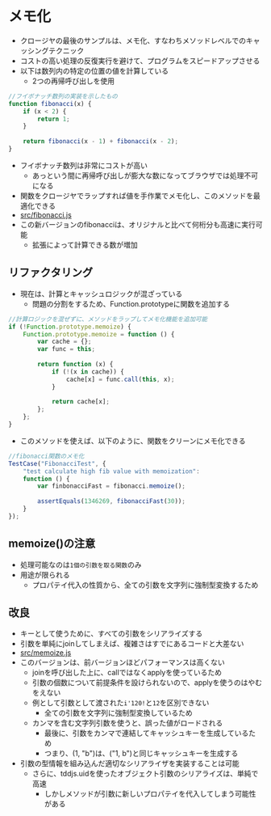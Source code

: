 # メモ化

* クロージヤの最後のサンプルは、メモ化、すなわちメソッドレベルでのキャッシングテクニック
* コストの高い処理の反復実行を避けて、プログラムをスピードアップさせる
* 以下は数列内の特定の位置の値を計算している
    * 2つの再帰呼び出しを使用

```javascript
//フイボナッチ数列の実装を示したもの
function fibonacci(x) {
    if (x < 2) {
        return 1;
    }
    
    return fibonacci(x - 1) + fibonacci(x - 2);
}
```

* フイボナッチ数列は非常にコストが高い
    * あっという間に再帰呼び出しが膨大な数になってブラウザでは処理不可になる
* 関数をクロージヤでラップすれば値を手作業でメモ化し、このメソッドを最適化できる
* [src/fibonacci.js](src/fibonacci.js)
* この新バージョンのfibonacciは、オリジナルと比べて何桁分も高速に実行可能
    * 拡張によって計算できる数が増加

## リファクタリング

* 現在は、計算とキャッシュロジックが混ざっている
    * 問題の分割をするため、Function.prototypeに関数を追加する

```javascript
//計算ロジックを混ぜずに、メソッドをラップしてメモ化機能を追加可能
if (!Function.prototype.memoize) {
    Function.prototype.memoize = function () {
        var cache = {};
        var func = this;
        
        return function (x) {
            if (!(x in cache)) {
                cache[x] = func.call(this, x);
            }
            
            return cache[x];
        };
    };
}
```

* このメソッドを使えば、以下のように、関数をクリーンにメモ化できる

```javascript
//fibonacci関数のメモ化
TestCase("FibonacciTest", {
    "test calculate high fib value with memoization":
    function () {
        var finbonacciFast = fibonacci.memoize();
        
        assertEquals(1346269, fibonacciFast(30));
    }
});
```

## memoize()の注意

* 処理可能なのは`1個の引数を取る関数`のみ
* 用途が限られる
    * プロパテイ代入の性質から、全ての引数を文字列に強制型変換するため

## 改良

* キーとして使うために、すべての引数をシリアライズする
* 引数を単純にjoinしてしまえば、複雑さはすでにあるコードと大差ない
* [src/memoize.js](src/memoize.js)
* このバージョンは、前バージョンほどパフォーマンスは高くない
    * joinを呼び出した上に、callではなくapplyを使っているため
    * 引数の個数について前提条件を設けられないので、applyを使うのはやむをえない
    * 例として引数として渡された`i'120!`と`12`を区別できない
        * 全ての引数を文字列に強制型変換しているため
    * カンマを含む文字列引数を使うと、誤った値がロードされる
        * 最後に、引数をカンマで連結してキャッシュキーを生成しているため
        * つまり、(1, "b")は、("1, b")と同じキャッシュキーを生成する
* 引数の型情報を組み込んだ適切なシリアライザを実装することは可能
    * さらに、tddjs.uidを使ったオブジェクト引数のシリアライズは、単純で高速
        * しかしメソッドが引数に新しいプロパテイを代入してしまう可能性がある
